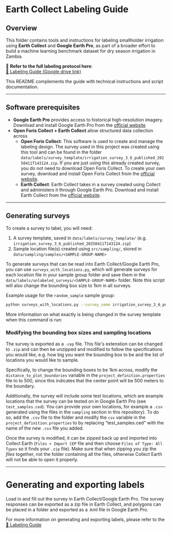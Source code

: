 # Earth Collect Labeling Guide

## Overview

This folder contains tools and instructions for labeling smallholder irrigation using **Earth Collect** and **Google Earth Pro**, as part of a broader effort to build a machine learning benchmark dataset for dry season irrigation in Zambia. 

📃 **Refer to the full labeling protocol here**:  
[📝 Labeling Guide (Google drive link)](https://docs.google.com/document/d/1F-5uTBTCsP3ZU5hwj1NE4RYbmBofbXzeytcCKIT6iz8/edit?usp=sharing)

This README complements the guide with technical instructions and script documentation.

---

## Software prerequisites

- **Google Earth Pro** provides access to historical high-resolution imagery. Download and install Google Earth Pro from the [official website](https://www.google.com/earth/about/versions/)
- **Open Foris Collect + Earth Collect** allow structured data collection across 
  - **Open Foris Collect**: This software is used to create and manage the labeling design. The survey used in this project was created using this tool and can be found in the folder `data/labels/survey_template/irrigation_survey_3_6_published_20250411T143124.zip`. If you are just using this already created survey, you do not need to download Open Foris Collect. To create your own survey, download and install Open Foris Collect from the [official website](https://openforis.org/solutions/collect/).
  - **Earth Collect**: Earth Collect takes in a survey created using Collect and administers it through Google Earth Pro. Download and install Earth Collect from the [official website](https://openforis.org/solutions/collect-earth/).


---

## Generating surveys

To create a survey to label, you will need: 
1. A survey template, saved in `data/labels/survey_template/` (e.g. `irrigation_survey_3_6_published_20250411T143124.zip`)
2. Sample location file(s) created using `src/sampling/`, stored in `data/sampling/samples/<SAMPLE-GROUP-NAME>`

To generate surveys that can be read into Earth Collect/Google Earth Pro, you can use `surveys_with_locations.py`, which will generate surveys for each location file in your sample group folder and save them in the `data/labels/unlabeled_surveys/<SAMPLE-GROUP-NAME>` folder. Note this script will also change the bounding box size to 1km in all surveys. 

Example usage for the `random_sample` sample group:

```bash
python surveys_with_locations.py --survey_name irrigation_survey_3_6_published_20250411T143124.zip --sample_group random_sample
```

More information on what exactly is being changed in the survey template when this command is run: 

### Modifying the bounding box sizes and sampling locations
The survey is exported as a `.cep` file. This file's extenstion can be changed to `.zip` and can then be unzipped and modified to follow the specifications you would like, e.g. how big you want the bounding box to be and the list of locations you would like to sample. 

Specifically, to change the bounding boxes to be 1km across, modify the `distance_to_plot_boundaries` variable in the `project_definition.properties` file to to 500, since this indicates that the center point will be 500 meters to the boundary. 

Additionally, the survey will include some test locations, which are example locations that the survey can be tested on in Google Earth Pro (see `test_samples.ced`). You can provide your own locations, for example a `.csv` generated using the files in the `sampling` section in this repository). To do so, add the `.csv` file to the folder and modify the `csv` variable in the `project_definition.properties` to by replacing "test_samples.ced" with the name of the new `.csv` file you added. 

Once the survey is modified, it can be zipped back up and imported into Collect Earth (`Files > Import CEP` file and then choose `Files of Type: All Types` so it finds your `.zip` file). Make sure that when zipping you zip the *files* together, not the folder containing all the files, otherwise Collect Earth will not be able to open it properly. 

---

# Generating and exporting labels

Load in and fill out the survey in Earth Collect/Google Earth Pro. The survey responses can be exported as a zip file in Earth Collect, and polygons can be placed in a folder and exported as a .kml file in Google Earth Pro. 

For more information on generating and exporting labels, please refer to the [📝 Labeling Guide](https://docs.google.com/document/d/1F-5uTBTCsP3ZU5hwj1NE4RYbmBofbXzeytcCKIT6iz8/edit?usp=sharing)
